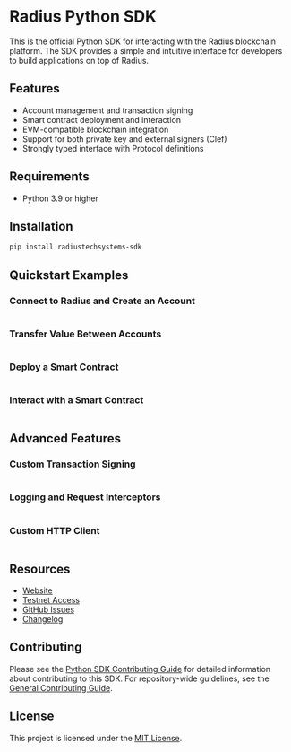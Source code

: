 # Radius Python SDK

This is the official Python SDK for interacting with the Radius blockchain platform. The SDK provides a simple and
intuitive interface for developers to build applications on top of Radius.

## Features

- Account management and transaction signing
- Smart contract deployment and interaction
- EVM-compatible blockchain integration
- Support for both private key and external signers (Clef)
- Strongly typed interface with Protocol definitions

## Requirements

- Python 3.9 or higher

## Installation

```bash
pip install radiustechsystems-sdk
```

## Quickstart Examples

### Connect to Radius and Create an Account

```python
```

### Transfer Value Between Accounts

```python
```

### Deploy a Smart Contract

```python
```

### Interact with a Smart Contract

```python
```

## Advanced Features

### Custom Transaction Signing

```python
```

### Logging and Request Interceptors

```python
```

### Custom HTTP Client

```python
```

## Resources

- [Website](https://radiustech.xyz/)
- [Testnet Access](https://docs.radiustech.xyz/radius-testnet-access)
- [GitHub Issues](https://github.com/radiustechsystems/sdks/issues)
- [Changelog](CHANGELOG.md)

## Contributing

Please see the [Python SDK Contributing Guide](CONTRIBUTING.md) for detailed information about contributing to this SDK.
For repository-wide guidelines, see the [General Contributing Guide](../CONTRIBUTING.md).

## License

This project is licensed under the [MIT License](../LICENSE).
